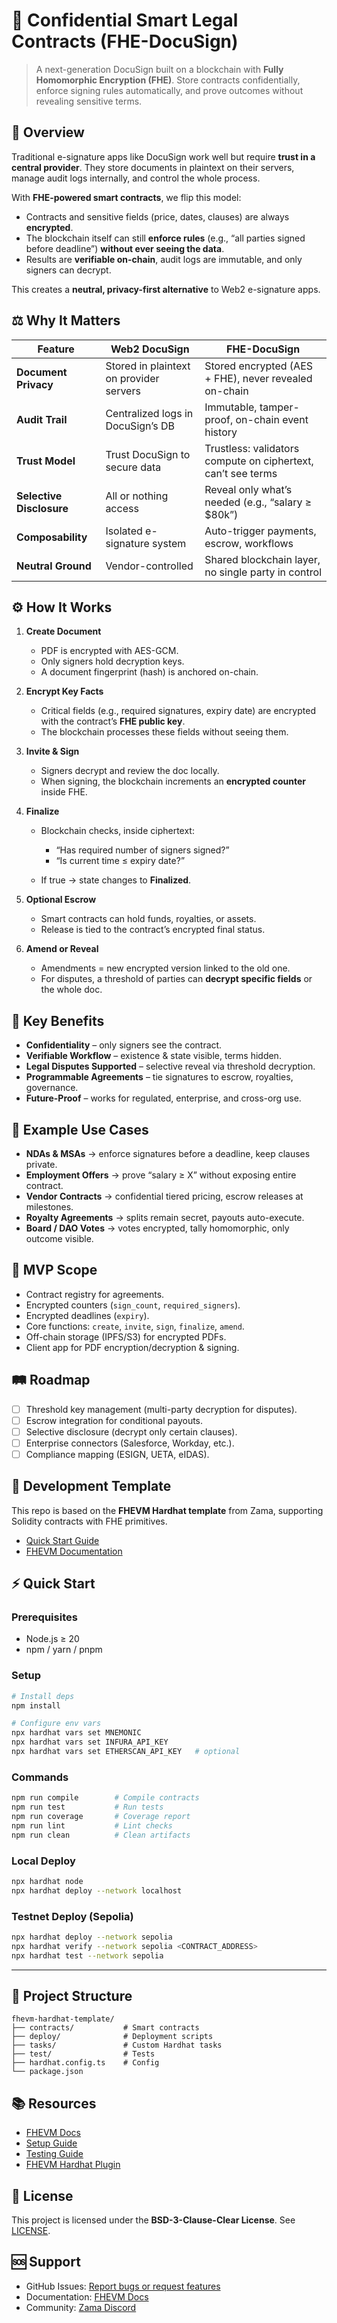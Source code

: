 # 🔐 Confidential Smart Legal Contracts (FHE-DocuSign)

> A next-generation DocuSign built on a blockchain with **Fully Homomorphic Encryption (FHE)**. Store contracts
> confidentially, enforce signing rules automatically, and prove outcomes without revealing sensitive terms.

## 📖 Overview

Traditional e-signature apps like DocuSign work well but require **trust in a central provider**. They store documents
in plaintext on their servers, manage audit logs internally, and control the whole process.

With **FHE-powered smart contracts**, we flip this model:

- Contracts and sensitive fields (price, dates, clauses) are always **encrypted**.
- The blockchain itself can still **enforce rules** (e.g., “all parties signed before deadline”) **without ever seeing
  the data**.
- Results are **verifiable on-chain**, audit logs are immutable, and only signers can decrypt.

This creates a **neutral, privacy-first alternative** to Web2 e-signature apps.

## ⚖️ Why It Matters

| Feature                  | Web2 DocuSign                           | FHE-DocuSign                                                 |
| ------------------------ | --------------------------------------- | ------------------------------------------------------------ |
| **Document Privacy**     | Stored in plaintext on provider servers | Stored encrypted (AES + FHE), never revealed on-chain        |
| **Audit Trail**          | Centralized logs in DocuSign’s DB       | Immutable, tamper-proof, on-chain event history              |
| **Trust Model**          | Trust DocuSign to secure data           | Trustless: validators compute on ciphertext, can’t see terms |
| **Selective Disclosure** | All or nothing access                   | Reveal only what’s needed (e.g., “salary ≥ $80k”)            |
| **Composability**        | Isolated e-signature system             | Auto-trigger payments, escrow, workflows                     |
| **Neutral Ground**       | Vendor-controlled                       | Shared blockchain layer, no single party in control          |

## ⚙️ How It Works

1. **Create Document**
   - PDF is encrypted with AES-GCM.
   - Only signers hold decryption keys.
   - A document fingerprint (hash) is anchored on-chain.

2. **Encrypt Key Facts**
   - Critical fields (e.g., required signatures, expiry date) are encrypted with the contract’s **FHE public key**.
   - The blockchain processes these fields without seeing them.

3. **Invite & Sign**
   - Signers decrypt and review the doc locally.
   - When signing, the blockchain increments an **encrypted counter** inside FHE.

4. **Finalize**
   - Blockchain checks, inside ciphertext:
     - “Has required number of signers signed?”
     - “Is current time ≤ expiry date?”

   - If true → state changes to **Finalized**.

5. **Optional Escrow**
   - Smart contracts can hold funds, royalties, or assets.
   - Release is tied to the contract’s encrypted final status.

6. **Amend or Reveal**
   - Amendments = new encrypted version linked to the old one.
   - For disputes, a threshold of parties can **decrypt specific fields** or the whole doc.

## 🔑 Key Benefits

- **Confidentiality** – only signers see the contract.
- **Verifiable Workflow** – existence & state visible, terms hidden.
- **Legal Disputes Supported** – selective reveal via threshold decryption.
- **Programmable Agreements** – tie signatures to escrow, royalties, governance.
- **Future-Proof** – works for regulated, enterprise, and cross-org use.

## 🎯 Example Use Cases

- **NDAs & MSAs** → enforce signatures before a deadline, keep clauses private.
- **Employment Offers** → prove “salary ≥ X” without exposing entire contract.
- **Vendor Contracts** → confidential tiered pricing, escrow releases at milestones.
- **Royalty Agreements** → splits remain secret, payouts auto-execute.
- **Board / DAO Votes** → votes encrypted, tally homomorphic, only outcome visible.

## 🚀 MVP Scope

- Contract registry for agreements.
- Encrypted counters (`sign_count`, `required_signers`).
- Encrypted deadlines (`expiry`).
- Core functions: `create`, `invite`, `sign`, `finalize`, `amend`.
- Off-chain storage (IPFS/S3) for encrypted PDFs.
- Client app for PDF encryption/decryption & signing.

## 🛤 Roadmap

- [ ] Threshold key management (multi-party decryption for disputes).
- [ ] Escrow integration for conditional payouts.
- [ ] Selective disclosure (decrypt only certain clauses).
- [ ] Enterprise connectors (Salesforce, Workday, etc.).
- [ ] Compliance mapping (ESIGN, UETA, eIDAS).

## 🧪 Development Template

This repo is based on the **FHEVM Hardhat template** from Zama, supporting Solidity contracts with FHE primitives.

- [Quick Start Guide](https://docs.zama.ai/protocol/solidity-guides/getting-started/quick-start-tutorial)
- [FHEVM Documentation](https://docs.zama.ai/fhevm)

## ⚡ Quick Start

### Prerequisites

- Node.js ≥ 20
- npm / yarn / pnpm

### Setup

```bash
# Install deps
npm install

# Configure env vars
npx hardhat vars set MNEMONIC
npx hardhat vars set INFURA_API_KEY
npx hardhat vars set ETHERSCAN_API_KEY   # optional
```

### Commands

```bash
npm run compile        # Compile contracts
npm run test           # Run tests
npm run coverage       # Coverage report
npm run lint           # Lint checks
npm run clean          # Clean artifacts
```

### Local Deploy

```bash
npx hardhat node
npx hardhat deploy --network localhost
```

### Testnet Deploy (Sepolia)

```bash
npx hardhat deploy --network sepolia
npx hardhat verify --network sepolia <CONTRACT_ADDRESS>
npx hardhat test --network sepolia
```

---

## 📁 Project Structure

```
fhevm-hardhat-template/
├── contracts/           # Smart contracts
├── deploy/              # Deployment scripts
├── tasks/               # Custom Hardhat tasks
├── test/                # Tests
├── hardhat.config.ts    # Config
└── package.json
```

## 📚 Resources

- [FHEVM Docs](https://docs.zama.ai/fhevm)
- [Setup Guide](https://docs.zama.ai/protocol/solidity-guides/getting-started/setup)
- [Testing Guide](https://docs.zama.ai/protocol/solidity-guides/development-guide/hardhat/write_test)
- [FHEVM Hardhat Plugin](https://docs.zama.ai/protocol/solidity-guides/development-guide/hardhat)

## 📄 License

This project is licensed under the **BSD-3-Clause-Clear License**. See [LICENSE](LICENSE).

## 🆘 Support

- GitHub Issues: [Report bugs or request features](https://github.com/zama-ai/fhevm/issues)
- Documentation: [FHEVM Docs](https://docs.zama.ai)
- Community: [Zama Discord](https://discord.gg/zama)
